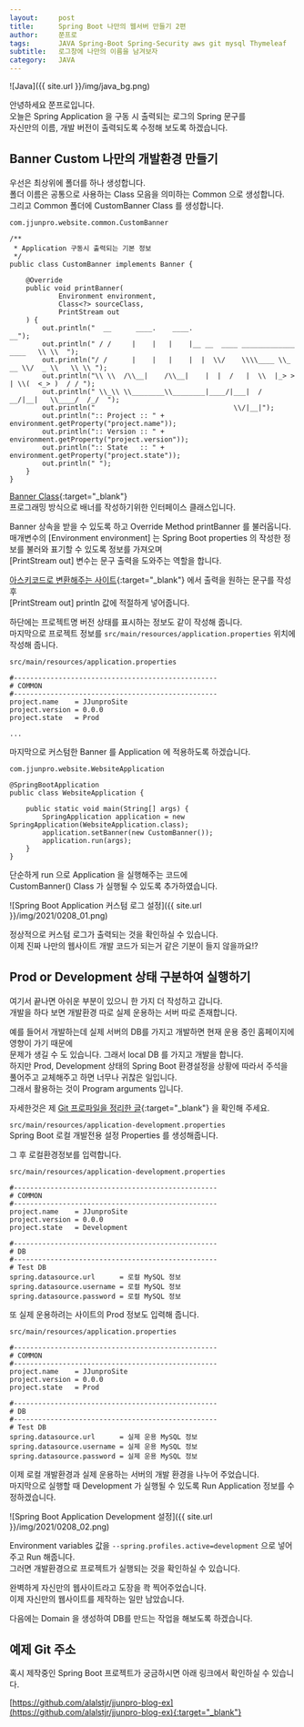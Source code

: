 ```yaml
---
layout:     post
title:      Spring Boot 나만의 웹서버 만들기 2편
author:     쭌프로
tags:       JAVA Spring-Boot Spring-Security aws git mysql Thymeleaf
subtitle:   로그창에 나만의 이름을 남겨보자
category:   JAVA
---
```


<!-- Start Writing Below in Markdown -->

![Java]({{ site.url }}/img/java_bg.png)

안녕하세요 쭌프로입니다. <br/>
오늘은 Spring Application 을 구동 시 출력되는 로그의 Spring 문구를 <br/>
자신만의 이름, 개발 버전이 출력되도록 수정해 보도록 하겠습니다.

## Banner Custom 나만의 개발환경 만들기

우선은 최상위에 폴더를 하나 생성합니다. <br/>
폴더 이름은 공통으로 사용하는 Class 모음을 의미하는 Common 으로 생성합니다. <br/>
그리고 Common 폴더에 CustomBanner Class 를 생성합니다.

~~~
com.jjunpro.website.common.CustomBanner

/**
 * Application 구동시 출력되는 기본 정보
 */
public class CustomBanner implements Banner {

    @Override
    public void printBanner(
            Environment environment,
            Class<?> sourceClass,
            PrintStream out
    ) {
        out.println("  __      ____.    ____.                                  __");
        out.println(" / /     |    |   |    |__ __  ____ _____________  ____   \\ \\  ");
        out.println("/ /      |    |   |    |  |  \\/    \\\\____ \\_  __ \\/  _ \\   \\ \\ ");
        out.println("\\ \\  /\\__|    /\\__|    |  |  /   |  \\  |_> >  | \\(  <_> )  / / ");
        out.println(" \\_\\ \\________\\________|____/|___|  /   __/|__|   \\____/  /_/  ");
        out.println("                                  \\/|__|");
        out.println(":: Project :: " + environment.getProperty("project.name"));
        out.println(":: Version :: " + environment.getProperty("project.version"));
        out.println(":: State   :: " + environment.getProperty("project.state"));
        out.println(" ");
    }
}
~~~

[Banner Class](https://docs.spring.io/spring-boot/docs/current/api/org/springframework/boot/Banner.html){:target="_blank"} <br/>
프로그래밍 방식으로 배너를 작성하기위한 인터페이스 클래스입니다.

Banner 상속을 받을 수 있도록 하고 Override Method printBanner 를 불러옵니다. <br/>
매개변수의 [Environment environment] 는 Spring Boot properties 의 작성한 정보를 불러와 표기할 수 있도록 정보를 가져오며 <br/>
[PrintStream out] 변수는 문구 출력을 도와주는 역할을 합니다.

[아스키코드로 변환해주는 사이트](https://wepplication.github.io/tools/asciiArtGen/){:target="_blank"} 에서 출력을 원하는 문구를 작성 후 <br/> 
[PrintStream out] println 값에 적절하게 넣어줍니다.

하단에는 프로젝트명 버전 상태를 표시하는 정보도 같이 작성해 줍니다. <br/>
마지막으로 프로젝트 정보를 `src/main/resources/application.properties` 위치에 작성해 줍니다.

~~~
src/main/resources/application.properties

#--------------------------------------------------
# COMMON
#--------------------------------------------------
project.name    = JJunproSite
project.version = 0.0.0
project.state   = Prod

...
~~~

마지막으로 커스텀한 Banner 를 Application 에 적용하도록 하겠습니다.

~~~
com.jjunpro.website.WebsiteApplication

@SpringBootApplication
public class WebsiteApplication {

    public static void main(String[] args) {
        SpringApplication application = new SpringApplication(WebsiteApplication.class);
        application.setBanner(new CustomBanner());
        application.run(args);
    }
}
~~~

단순하게 run 으로 Application 을 실행해주는 코드에 <br/>
CustomBanner() Class 가 실행될 수 있도록 추가하였습니다.

![Spring Boot Application 커스텀 로그 설정]({{ site.url }}/img/2021/0208_01.png)

정상적으로 커스텀 로그가 출력되는 것을 확인하실 수 있습니다. <br/>
이제 진짜 나만의 웹사이트 개발 코드가 되는거 같은 기분이 들지 않을까요!?

## Prod or Development 상태 구분하여 실행하기

여기서 끝나면 아쉬운 부분이 있으니 한 가지 더 작성하고 갑니다. <br/>
개발을 하다 보면 개발환경 따로 실제 운용하는 서버 따로 존재합니다.

예를 들어서 개발하는데 실제 서버의 DB를 가지고 개발하면 현재 운용 중인 홈페이지에 영향이 가기 때문에 <br/>
문제가 생길 수 도 있습니다. 그래서 local DB 를 가지고 개발을 합니다. <br/>
하지만 Prod, Development 상태의 Spring Boot 환경설정을 상황에 따라서 주석을 풀어주고 교체해주고 하면 너무나 귀찮은 일입니다. <br/>
그래서 활용하는 것이 Program arguments 입니다.

자세한것은 제 [Git 프로파일을 정리한 글](https://github.com/alalstjr/Java-spring-boot#%ED%94%84%EB%A1%9C%ED%8C%8C%EC%9D%BC){:target="_blank"} 을 확인해 주세요.

`src/main/resources/application-development.properties` <br/> 
Spring Boot 로컬 개발전용 설정 Properties 를 생성해줍니다.

그 후 로컬환경정보를 입력합니다.

~~~
src/main/resources/application-development.properties

#--------------------------------------------------
# COMMON
#--------------------------------------------------
project.name    = JJunproSite
project.version = 0.0.0
project.state   = Development

#--------------------------------------------------
# DB
#--------------------------------------------------
# Test DB
spring.datasource.url      = 로컬 MySQL 정보
spring.datasource.username = 로컬 MySQL 정보
spring.datasource.password = 로컬 MySQL 정보
~~~

또 실제 운용하려는 사이트의 Prod 정보도 입력해 줍니다.

~~~
src/main/resources/application.properties

#--------------------------------------------------
# COMMON
#--------------------------------------------------
project.name    = JJunproSite
project.version = 0.0.0
project.state   = Prod

#--------------------------------------------------
# DB
#--------------------------------------------------
# Test DB
spring.datasource.url      = 실제 운용 MySQL 정보
spring.datasource.username = 실제 운용 MySQL 정보
spring.datasource.password = 실제 운용 MySQL 정보
~~~

이제 로컬 개발환경과 실제 운용하는 서버의 개발 환경을 나누어 주었습니다. <br/>
마지막으로 실행할 때 Development 가 실행될 수 있도록 Run Application 정보를 수정하겠습니다.

![Spring Boot Application Development 설정]({{ site.url }}/img/2021/0208_02.png)

Environment variables 값을 `--spring.profiles.active=development` 으로 넣어주고 Run 해줍니다. <br/>
그러면 개발환경으로 프로젝트가 실행되는 것을 확인하실 수 있습니다.

완벽하게 자신만의 웹사이트라고 도장을 콱 찍어주었습니다. <br/>
이제 자신만의 웹사이트를 제작하는 일만 남았습니다.

다음에는 Domain 을 생성하여 DB를 만드는 작업을 해보도록 하겠습니다.

## 예제 Git 주소

혹시 제작중인 Spring Boot 프로젝트가 궁금하시면 아래 링크에서 확인하실 수 있습니다.

[https://github.com/alalstjr/jjunpro-blog-ex](https://github.com/alalstjr/jjunpro-blog-ex){:target="_blank"}